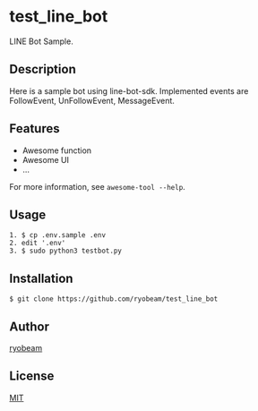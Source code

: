 # test_line_bot

LINE Bot Sample.

## Description

Here is a sample bot using line-bot-sdk.
Implemented events are FollowEvent, UnFollowEvent, MessageEvent.

## Features

- Awesome function
- Awesome UI
- ...

For more information, see `awesome-tool --help`.

## Usage

    1. $ cp .env.sample .env
    2. edit '.env'
    3. $ sudo python3 testbot.py

## Installation

    $ git clone https://github.com/ryobeam/test_line_bot

## Author

[ryobeam](https://github.com/ryobeam)

## License

[MIT](http://b4b4r07.mit-license.org)
